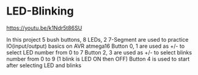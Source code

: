 # LED-Blinking

https://youtu.be/k1Ndr5t86SU

In this project 5 bush buttons, 8 LEDs, 2 7-Segment are used to practice IO(input/output) basics on AVR atmega16
Button 0, 1 are used as +/- to select LED number from 0 to 7 
Button 2, 3 are used as +/- to select blinks number from 0 to 9 (1 blink is LED ON then OFF) 
Button 4 is used to start after selecting LED and blinks
